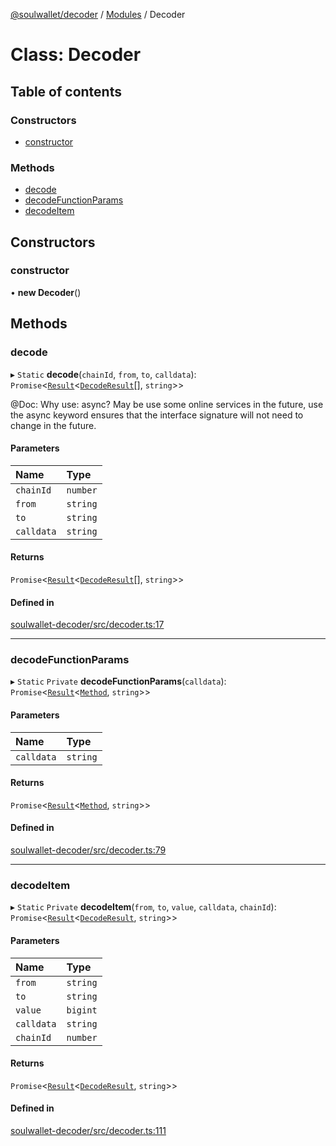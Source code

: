 [@soulwallet/decoder](../README.md) / [Modules](../modules.md) / Decoder

# Class: Decoder

## Table of contents

### Constructors

- [constructor](Decoder.md#constructor)

### Methods

- [decode](Decoder.md#decode)
- [decodeFunctionParams](Decoder.md#decodefunctionparams)
- [decodeItem](Decoder.md#decodeitem)

## Constructors

### constructor

• **new Decoder**()

## Methods

### decode

▸ `Static` **decode**(`chainId`, `from`, `to`, `calldata`): `Promise`<[`Result`](../modules.md#result)<[`DecodeResult`](../interfaces/DecodeResult.md)[], `string`\>\>

@Doc: Why use: async?
       May be use some online services in the future, 
       use the async keyword ensures that the interface signature will not need to change in the future.

#### Parameters

| Name | Type |
| :------ | :------ |
| `chainId` | `number` |
| `from` | `string` |
| `to` | `string` |
| `calldata` | `string` |

#### Returns

`Promise`<[`Result`](../modules.md#result)<[`DecodeResult`](../interfaces/DecodeResult.md)[], `string`\>\>

#### Defined in

[soulwallet-decoder/src/decoder.ts:17](https://github.com/proofofsoulprotocol/soulwalletlib/blob/99dfd90/packages/soulwallet-decoder/src/decoder.ts#L17)

___

### decodeFunctionParams

▸ `Static` `Private` **decodeFunctionParams**(`calldata`): `Promise`<[`Result`](../modules.md#result)<[`Method`](../interfaces/Method.md), `string`\>\>

#### Parameters

| Name | Type |
| :------ | :------ |
| `calldata` | `string` |

#### Returns

`Promise`<[`Result`](../modules.md#result)<[`Method`](../interfaces/Method.md), `string`\>\>

#### Defined in

[soulwallet-decoder/src/decoder.ts:79](https://github.com/proofofsoulprotocol/soulwalletlib/blob/99dfd90/packages/soulwallet-decoder/src/decoder.ts#L79)

___

### decodeItem

▸ `Static` `Private` **decodeItem**(`from`, `to`, `value`, `calldata`, `chainId`): `Promise`<[`Result`](../modules.md#result)<[`DecodeResult`](../interfaces/DecodeResult.md), `string`\>\>

#### Parameters

| Name | Type |
| :------ | :------ |
| `from` | `string` |
| `to` | `string` |
| `value` | `bigint` |
| `calldata` | `string` |
| `chainId` | `number` |

#### Returns

`Promise`<[`Result`](../modules.md#result)<[`DecodeResult`](../interfaces/DecodeResult.md), `string`\>\>

#### Defined in

[soulwallet-decoder/src/decoder.ts:111](https://github.com/proofofsoulprotocol/soulwalletlib/blob/99dfd90/packages/soulwallet-decoder/src/decoder.ts#L111)
